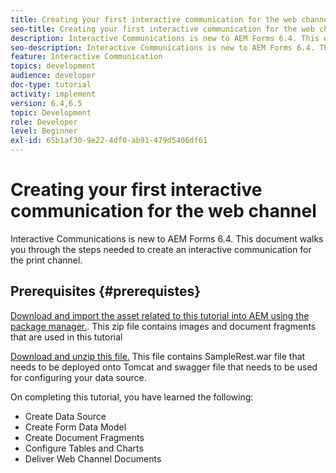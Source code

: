 ```yaml
---
title: Creating your first interactive communication for the web channel
seo-title: Creating your first interactive communication for the web channel
description: Interactive Communications is new to AEM Forms 6.4. This document will walk you through the steps needed to create an interactive communication for the web channel.
seo-description: Interactive Communications is new to AEM Forms 6.4. This document will walk you through the steps needed to create an interactive communication for the web channel.
feature: Interactive Communication
topics: development
audience: developer
doc-type: tutorial
activity: implement
version: 6.4,6.5
topic: Development
role: Developer
level: Beginner
exl-id: 65b1af30-9e22-4df0-ab91-479d5406df61
---
```

# Creating your first interactive communication for the web channel

Interactive Communications is new to AEM Forms 6.4. This document walks you through the steps needed to create an interactive communication for the print channel.

## Prerequisites {#prerequistes}

[Download and import the asset related to this tutorial into AEM using the package manager.](assets/gettingstartedassets.zip). This zip file contains images and document fragments that are used in this tutorial

[Download and unzip this file.](assets/warfileandswaggerfile.zip) This file contains SampleRest.war file that needs to be deployed onto Tomcat and swagger file that needs to be used for configuring your data source.

On completing this tutorial, you have learned the following:

* Create Data Source
* Create Form Data Model
* Create Document Fragments
* Configure Tables and Charts
* Deliver Web Channel Documents
